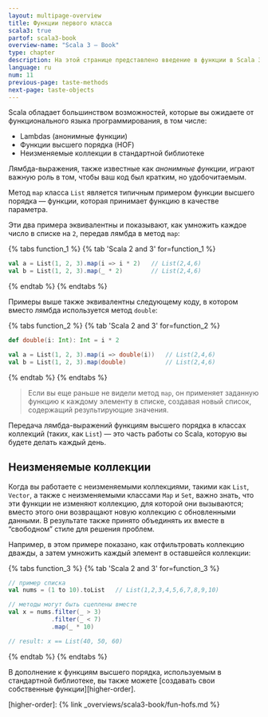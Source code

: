 ```yaml
---
layout: multipage-overview
title: Функции первого класса
scala3: true
partof: scala3-book
overview-name: "Scala 3 — Book"
type: chapter
description: На этой странице представлено введение в функции в Scala 3.
language: ru
num: 11
previous-page: taste-methods
next-page: taste-objects
---
```


Scala обладает большинством возможностей, которые вы ожидаете от функционального языка программирования, в том числе:

- Lambdas (анонимные функции)
- Функции высшего порядка (HOF)
- Неизменяемые коллекции в стандартной библиотеке

Лямбда-выражения, также известные как _анонимные функции_, играют важную роль в том, чтобы ваш код был кратким, но удобочитаемым.

Метод `map` класса `List` является типичным примером функции высшего порядка — 
функции, которая принимает функцию в качестве параметра.

Эти два примера эквивалентны и показывают, как умножить каждое число в списке на `2`, передав лямбда в метод `map`:


{% tabs function_1 %}
{% tab 'Scala 2 and 3' for=function_1 %}
```scala
val a = List(1, 2, 3).map(i => i * 2)   // List(2,4,6)
val b = List(1, 2, 3).map(_ * 2)        // List(2,4,6)
```
{% endtab %}
{% endtabs %}

Примеры выше также эквивалентны следующему коду, в котором вместо лямбда используется метод `double`:


{% tabs function_2 %}
{% tab 'Scala 2 and 3' for=function_2 %}
```scala
def double(i: Int): Int = i * 2

val a = List(1, 2, 3).map(i => double(i))   // List(2,4,6)
val b = List(1, 2, 3).map(double)           // List(2,4,6)
```
{% endtab %}
{% endtabs %}

> Если вы еще раньше не видели метод `map`, он применяет заданную функцию к каждому элементу в списке, 
> создавая новый список, содержащий результирующие значения.

Передача лямбда-выражений функциям высшего порядка в классах коллекций (таких, как `List`) — 
это часть работы со Scala, которую вы будете делать каждый день.


## Неизменяемые коллекции

Когда вы работаете с неизменяемыми коллекциями, такими как `List`, `Vector`, 
а также с неизменяемыми классами `Map` и `Set`, важно знать, 
что эти функции не изменяют коллекцию, для которой они вызываются; 
вместо этого они возвращают новую коллекцию с обновленными данными. 
В результате также принято объединять их вместе в “свободном” стиле для решения проблем.

Например, в этом примере показано, как отфильтровать коллекцию дважды, 
а затем умножить каждый элемент в оставшейся коллекции:


{% tabs function_3 %}
{% tab 'Scala 2 and 3' for=function_3 %}
```scala
// пример списка
val nums = (1 to 10).toList   // List(1,2,3,4,5,6,7,8,9,10)

// методы могут быть сцеплены вместе
val x = nums.filter(_ > 3)
            .filter(_ < 7)
            .map(_ * 10)

// result: x == List(40, 50, 60)
```
{% endtab %}
{% endtabs %}

В дополнение к функциям высшего порядка, используемым в стандартной библиотеке, 
вы также можете [создавать свои собственные функции][higher-order].

[higher-order]: {% link _overviews/scala3-book/fun-hofs.md %}
